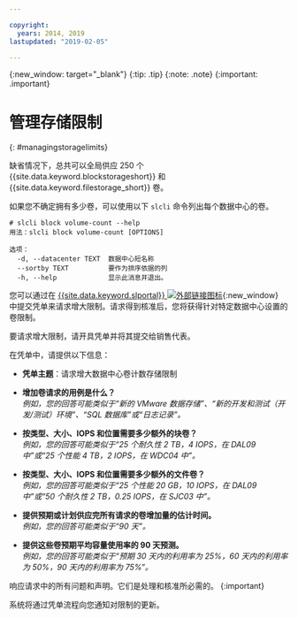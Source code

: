 ```yaml
---

copyright:
  years: 2014, 2019
lastupdated: "2019-02-05"

---
```

{:new_window: target="_blank"}
{:tip: .tip}
{:note: .note}
{:important: .important}

# 管理存储限制
{: #managingstoragelimits}

缺省情况下，总共可以全局供应 250 个 {{site.data.keyword.blockstorageshort}} 和 {{site.data.keyword.filestorage_short}} 卷。

如果您不确定拥有多少卷，可以使用以下 `slcli` 命令列出每个数据中心的卷。
```
# slcli block volume-count --help
用法：slcli block volume-count [OPTIONS]

选项：
  -d, --datacenter TEXT  数据中心短名称
  --sortby TEXT          要作为排序依据的列
  -h, --help             显示此消息并退出。
```

您可以通过在 [{{site.data.keyword.slportal}} ![外部链接图标](../../icons/launch-glyph.svg "外部链接图标")](https://control.softlayer.com/){:new_window} 中提交凭单来请求增大限制。请求得到核准后，您将获得针对特定数据中心设置的卷限制。  

要请求增大限制，请开具凭单并将其提交给销售代表。

在凭单中，请提供以下信息：

- **凭单主题**：请求增大数据中心卷计数存储限制

- **增加卷请求的用例是什么？**<br />
*例如，您的回答可能类似于“新的 VMware 数据存储”、“新的开发和测试（开发/测试）环境”、“SQL 数据库”或“日志记录”。*

- **按类型、大小、IOPS 和位置需要多少额外的块卷？**<br />
*例如，您的回答可能类似于“25 个耐久性 2 TB，4 IOPS，在 DAL09 中”或“25 个性能 4 TB，2 IOPS，在 WDC04 中”。*

- **按类型、大小、IOPS 和位置需要多少额外的文件卷？**<br />
*例如，您的回答可能类似于“25 个性能 20 GB，10 IOPS，在 DAL09 中”或“50 个耐久性 2 TB，0.25 IOPS，在 SJC03 中”。*

- **提供预期或计划供应完所有请求的卷增加量的估计时间。**<br />
*例如，您的回答可能类似于“90 天”。*

- **提供这些卷预期平均容量使用率的 90 天预测。**<br />
*例如，您的回答可能类似于“预期 30 天内的利用率为 25%，60 天内的利用率为 50%，90 天内的利用率为 75%”。*

响应请求中的所有问题和声明。它们是处理和核准所必需的。
{:important}

系统将通过凭单流程向您通知对限制的更新。
